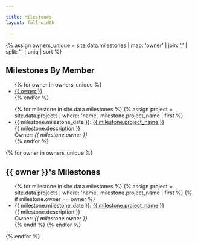 ```yaml
---

title: Milestones
layout: full-width

---
```


{% assign owners_unique = site.data.milestones | map: 'owner' | join: ',' | split: ',' | uniq | sort %}

<div style='display:block;'>
<h2>Milestones By Member</h2>
<ul class='milestone_members'>
   {% for owner in owners_unique %}
    <li><a href="#{{ owner | replace: ' ', '-'}}">{{ owner }}</a></li>
   {% endfor %}
</ul>
</div>
<div class='milestones'>
<ul>
{% for milestone in site.data.milestones %}
    {% assign project = site.data.projects | where: 'name', milestone.project_name | first %}
   <li><div class='milestone_header'>{{ milestone.milestone_date }}: <a href='{{ project.url }}'>{{ milestone.project_name }}</a></div>
        <div class='milestone_project'>{{ milestone.description }}</div>
        <div>Owner: <i>{{ milestone.owner }}</i>
        </div>
    </li>
{% endfor %}
</ul> 

{% for owner in owners_unique %}
<section id="{{ owner | replace: ' ', '-' }}">
<h2>{{ owner }}'s Milestones</h2>
<ul>
    {% for milestone in site.data.milestones %}
    {% assign project = site.data.projects | where: 'name', milestone.project_name | first %}
        {% if milestone.owner == owner %}
        <li><div class='milestone_header'>{{ milestone.milestone_date }}: <a href='{{ project.url }}'>{{ milestone.project_name }}</a></div>
            <div class='milestone_project'>{{ milestone.description }}</div>
            <div>Owner: <i>{{ milestone.owner }}</i>
            </div>
        </li>
        {% endif %}
    {% endfor %}
</ul>
</section>
{% endfor %}
</div>
